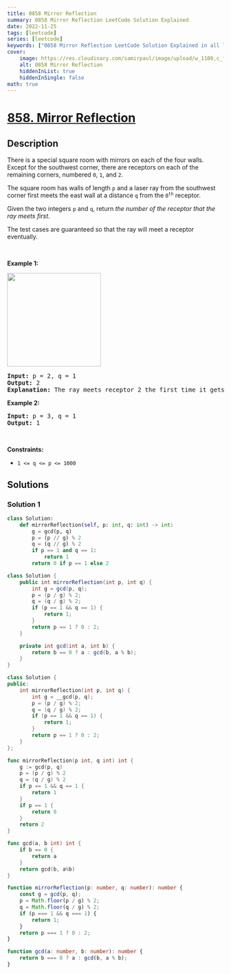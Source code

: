 ```yaml
---
title: 0858 Mirror Reflection
summary: 0858 Mirror Reflection LeetCode Solution Explained
date: 2022-11-25
tags: [leetcode]
series: [leetcode]
keywords: ["0858 Mirror Reflection LeetCode Solution Explained in all languages", "0858 Mirror Reflection", "LeetCode", "leetcode solution in Python3 C++ Java Go PHP Ruby Swift TypeScript Rust C# JavaScript C", "GeeksforGeeks", "InterviewBit", "Coding Ninjas", "HackerRank", "HackerEarth", "CodeChef", "TopCoder", "AlgoExpert", "freeCodeCamp", "Codeforces", "GitHub", "AtCoder", "Samir Paul"]
cover:
    image: https://res.cloudinary.com/samirpaul/image/upload/w_1100,c_fit,co_rgb:FFFFFF,l_text:Arial_75_bold:0858 Mirror Reflection - Solution Explained/problem-solving.webp
    alt: 0858 Mirror Reflection
    hiddenInList: true
    hiddenInSingle: false
math: true
---
```



# [858. Mirror Reflection](https://leetcode.com/problems/mirror-reflection)


## Description

<p>There is a special square room with mirrors on each of the four walls. Except for the southwest corner, there are receptors on each of the remaining corners, numbered <code>0</code>, <code>1</code>, and <code>2</code>.</p>

<p>The square room has walls of length <code>p</code>&nbsp;and a laser ray from the southwest corner first meets the east wall at a distance <code>q</code> from the <code>0<sup>th</sup></code> receptor.</p>

<p>Given the two integers <code>p</code> and <code>q</code>, return <em>the number of the receptor that the ray meets first</em>.</p>

<p>The test cases are guaranteed so that the ray will meet a receptor eventually.</p>

<p>&nbsp;</p>
<p><strong class="example">Example 1:</strong></p>
<img alt="" src="https://spcdn.pages.dev/leetcode/problems/0858.Mirror%20Reflection/images/reflection.png" style="width: 218px; height: 217px;" />
<pre>
<strong>Input:</strong> p = 2, q = 1
<strong>Output:</strong> 2
<strong>Explanation:</strong> The ray meets receptor 2 the first time it gets reflected back to the left wall.
</pre>

<p><strong class="example">Example 2:</strong></p>

<pre>
<strong>Input:</strong> p = 3, q = 1
<strong>Output:</strong> 1
</pre>

<p>&nbsp;</p>
<p><strong>Constraints:</strong></p>

<ul>
	<li><code>1 &lt;= q &lt;= p &lt;= 1000</code></li>
</ul>

## Solutions

### Solution 1

<!-- tabs:start -->

```python
class Solution:
    def mirrorReflection(self, p: int, q: int) -> int:
        g = gcd(p, q)
        p = (p // g) % 2
        q = (q // g) % 2
        if p == 1 and q == 1:
            return 1
        return 0 if p == 1 else 2
```

```java
class Solution {
    public int mirrorReflection(int p, int q) {
        int g = gcd(p, q);
        p = (p / g) % 2;
        q = (q / g) % 2;
        if (p == 1 && q == 1) {
            return 1;
        }
        return p == 1 ? 0 : 2;
    }

    private int gcd(int a, int b) {
        return b == 0 ? a : gcd(b, a % b);
    }
}
```

```cpp
class Solution {
public:
    int mirrorReflection(int p, int q) {
        int g = __gcd(p, q);
        p = (p / g) % 2;
        q = (q / g) % 2;
        if (p == 1 && q == 1) {
            return 1;
        }
        return p == 1 ? 0 : 2;
    }
};
```

```go
func mirrorReflection(p int, q int) int {
	g := gcd(p, q)
	p = (p / g) % 2
	q = (q / g) % 2
	if p == 1 && q == 1 {
		return 1
	}
	if p == 1 {
		return 0
	}
	return 2
}

func gcd(a, b int) int {
	if b == 0 {
		return a
	}
	return gcd(b, a%b)
}
```

```ts
function mirrorReflection(p: number, q: number): number {
    const g = gcd(p, q);
    p = Math.floor(p / g) % 2;
    q = Math.floor(q / g) % 2;
    if (p === 1 && q === 1) {
        return 1;
    }
    return p === 1 ? 0 : 2;
}

function gcd(a: number, b: number): number {
    return b === 0 ? a : gcd(b, a % b);
}
```

<!-- tabs:end -->

<!-- end -->
